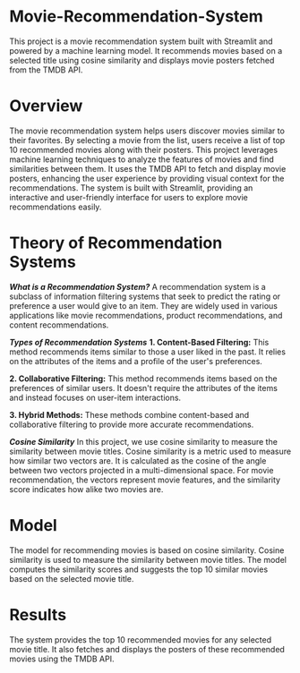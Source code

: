 # Movie-Recommendation-System
This project is a movie recommendation system built with Streamlit and powered by a machine learning model. It recommends movies based on a selected title using cosine similarity and displays movie posters fetched from the TMDB API.


# Overview
The movie recommendation system helps users discover movies similar to their favorites. By selecting a movie from the list, users receive a list of top 10 recommended movies along with their posters. This project leverages machine learning techniques to analyze the features of movies and find similarities between them. It uses the TMDB API to fetch and display movie posters, enhancing the user experience by providing visual context for the recommendations. The system is built with Streamlit, providing an interactive and user-friendly interface for users to explore movie recommendations easily.


# Theory of Recommendation Systems
***What is a Recommendation System?***
A recommendation system is a subclass of information filtering systems that seek to predict the rating or preference a user would give to an item. They are widely used in various applications like movie recommendations, product recommendations, and content recommendations.

***Types of Recommendation Systems***
**1. Content-Based Filtering:** This method recommends items similar to those a user liked in the past. It relies on the attributes of the items and a profile of the user's preferences.

**2. Collaborative Filtering:** This method recommends items based on the preferences of similar users. It doesn't require the attributes of the items and instead focuses on user-item interactions.

**3. Hybrid Methods:** These methods combine content-based and collaborative filtering to provide more accurate recommendations.

***Cosine Similarity***
In this project, we use cosine similarity to measure the similarity between movie titles. Cosine similarity is a metric used to measure how similar two vectors are. It is calculated as the cosine of the angle between two vectors projected in a multi-dimensional space. For movie recommendation, the vectors represent movie features, and the similarity score indicates how alike two movies are.


# Model
The model for recommending movies is based on cosine similarity. Cosine similarity is used to measure the similarity between movie titles. The model computes the similarity scores and suggests the top 10 similar movies based on the selected movie title.


# Results
The system provides the top 10 recommended movies for any selected movie title. It also fetches and displays the posters of these recommended movies using the TMDB API.
